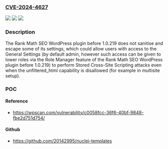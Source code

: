 ### [CVE-2024-4627](https://cve.mitre.org/cgi-bin/cvename.cgi?name=CVE-2024-4627)
![](https://img.shields.io/static/v1?label=Product&message=Rank%20Math%20SEO%20&color=blue)
![](https://img.shields.io/static/v1?label=Version&message=0%3C%201.0.219%20&color=brighgreen)
![](https://img.shields.io/static/v1?label=Vulnerability&message=CWE-79%20Cross-Site%20Scripting%20(XSS)&color=brighgreen)

### Description

The Rank Math SEO  WordPress plugin before 1.0.219 does not sanitise and escape some of its settings, which could allow users with access to the General Settings (by default admin, however such access can be given to lower roles via the Role Manager feature of the Rank Math SEO  WordPress plugin before 1.0.219) to perform Stored Cross-Site Scripting attacks even when the unfiltered_html capability is disallowed (for example in multisite setup).

### POC

#### Reference
- https://wpscan.com/vulnerability/c0058fcc-36f6-40bf-9848-fbe2d751d754/

#### Github
- https://github.com/20142995/nuclei-templates

